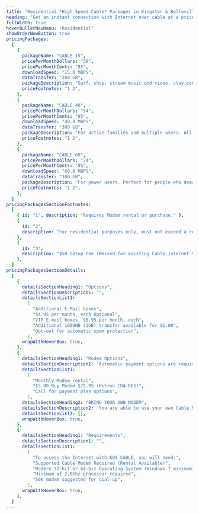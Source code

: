```yaml
---
title: "Residential *High Speed Cable* Packages in Kingston & Belleville, Ontario"
heading: "Get an instant connection with Internet over cable at a price that suits your needs."
fullWidth: true
hoverBulletNavMenu: "Residential"
showOrderNowButton: true
pricingPackages:
  [
    {
      packageName: "CABLE 15",
      pricePerMonthDollars: "39",
      pricePerMonthCents: "95",
      downloadSpeed: "15.0 MBPS",
      dataTransfer: "200 GB",
      packageDescription: "Surf, shop, stream music and video, stay connected with family and friends.",
      priceFootnotes: "1 2",
    },
    {
      packageName: "CABLE 40",
      pricePerMonthDollars: "54",
      pricePerMonthCents: "95",
      downloadSpeed: "40.0 MBPS",
      dataTransfer: "300 GB",
      packageDescription: "For active families and multiple users. All the features with more speed and data",
      priceFootnotes: "1 2",
    },
    {
      packageName: "CABLE 60",
      pricePerMonthDollars: "74",
      pricePerMonthCents: "95",
      downloadSpeed: "60.0 MBPS",
      dataTransfer: "300 GB",
      packageDescription: "For power users. Perfect for people who demand the most speed available.",
      priceFootnotes: "1 2",
    },
  ]
pricingPackagesSectionFootnotes:
  [
    { id: "1", description: "Requires Modem rental or purchase." },
    {
      id: "2",
      description: "For residential purposes only, must not exceed a reasonable amount of usage",
    },
    {
      id: "3",
      description: "$50 Setup Fee (Waived for existing Cable Internet Subscribers for service at their current location.)",
    },
  ]
pricingPackagesSectionDetails:
  [
    {
      detailsSectionHeading1: "Options",
      detailsSectionDescription1: "",
      detailsSectionList1:
        [
          "Additional E-Mail boxes",
          "$4.95 per month, each Optional",
          "VIP E-mail boxes, $6.95 per month, each",
          "Additional 1000MB (1GB) transfer available for $1.00",
          "Opt-out for automatic spam protection",
        ],
      wrapWithHoverBox: true,
    },
    {
      detailsSectionHeading1: "Modem Options",
      detailsSectionDescription1: "Automatic payment options are required.",
      detailsSectionList1:
        [
          "Monthly Modem rental",
          "$5.00 Buy Modem $79.95 (Hitron CDA-RES)",
          "Call for payment plan options",
        ],
      detailsSectionHeading2: "BRING YOUR OWN MODEM",
      detailsSectionDescription2: 'You are able to use your own Cable Modem if it is in our <Link href="/modem/list" className="underline text-blue-brand"> supported modem list </Link>',
      detailsSectionList2: [],
      wrapWithHoverBox: true,
    },
    {
      detailsSectionHeading1: "Requirements",
      detailsSectionDescription1: "",
      detailsSectionList1:
        [
          "To access the Internet with KOS CABLE, you will need:",
          "Supported Cable Modem Required (Rental Available)",
          "Modern 32-bit or 64-bit Operating System (Windows 7 minimum)",
          "Minimum of 2.0Ghz processor required",
          "56K modem suggested for dial-up",
        ],
      wrapWithHoverBox: true,
    },
  ]
---
```

